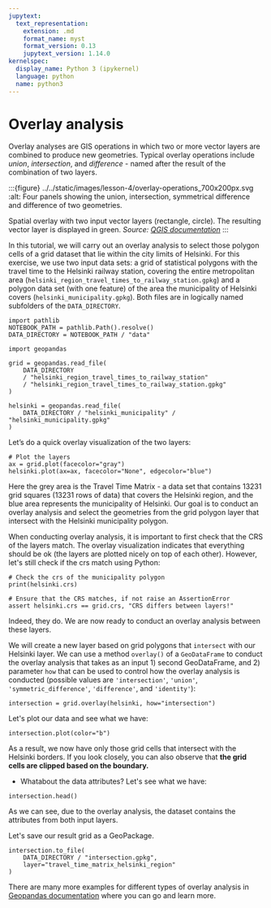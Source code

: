 ```yaml
---
jupytext:
  text_representation:
    extension: .md
    format_name: myst
    format_version: 0.13
    jupytext_version: 1.14.0
kernelspec:
  display_name: Python 3 (ipykernel)
  language: python
  name: python3
---
```


# Overlay analysis

Overlay analyses are GIS operations in which two or more vector layers are
combined to produce new geometries. Typical overlay operations include *union*,
*intersection*, and *difference* - named after the result of the combination of
two layers.


:::{figure} ../../static/images/lesson-4/overlay-operations_700x200px.svg
:alt: Four panels showing the union, intersection, symmetrical difference and difference of two geometries.

Spatial overlay with two input vector layers (rectangle, circle). The resulting vector layer is displayed in green. *Source: [QGIS documentation](https://docs.qgis.org/latest/en/docs/gentle_gis_introduction/vector_spatial_analysis_buffers.html#figure-overlay-operations)*
:::


In this tutorial, we will carry out an overlay analysis to select those polygon
cells of a grid dataset that lie within the city limits of Helsinki. For this
exercise, we use two input data sets: a grid of statistical polygons with the
travel time to the Helsinki railway station, covering the entire metropolitan
area (`helsinki_region_travel_times_to_railway_station.gpkg`) and a polygon
data set (with one feature) of the area the municipality of Helsinki covers
(`helsinki_municipality.gpkg`). Both files are in logically named subfolders
of the `DATA_DIRECTORY`.

```{code-cell} ipython3
import pathlib 
NOTEBOOK_PATH = pathlib.Path().resolve()
DATA_DIRECTORY = NOTEBOOK_PATH / "data"
```

```{code-cell} ipython3
import geopandas

grid = geopandas.read_file(
    DATA_DIRECTORY
    / "helsinki_region_travel_times_to_railway_station"
    / "helsinki_region_travel_times_to_railway_station.gpkg"
)

helsinki = geopandas.read_file(
    DATA_DIRECTORY / "helsinki_municipality" / "helsinki_municipality.gpkg"
)
```

Let’s do a quick overlay visualization of the two layers:

```{code-cell} ipython3
# Plot the layers
ax = grid.plot(facecolor="gray")
helsinki.plot(ax=ax, facecolor="None", edgecolor="blue")
```

Here the grey area is the Travel Time Matrix - a data set that contains  13231
grid squares (13231 rows of data) that covers the Helsinki region, and the blue
area represents the municipality of Helsinki. Our goal is to conduct an overlay
analysis and select the geometries from the grid polygon layer that intersect
with the Helsinki municipality polygon.

When conducting overlay analysis, it is important to first check that the CRS
of the layers match. The overlay visualization indicates that everything should
be ok (the layers are plotted nicely on top of each other). However, let's
still check if the crs match using Python:

```{code-cell} ipython3
# Check the crs of the municipality polygon
print(helsinki.crs)
```

```{code-cell} ipython3
# Ensure that the CRS matches, if not raise an AssertionError
assert helsinki.crs == grid.crs, "CRS differs between layers!"
```

Indeed, they do. We are now ready to conduct an overlay analysis between these layers. 

We will create a new layer based on grid polygons that `intersect` with our
Helsinki layer. We can use a method `overlay()` of a `GeoDataFrame` to conduct
the overlay analysis that takes as an input 1) second GeoDataFrame, and 2)
parameter `how` that can be used to control how the overlay analysis is
conducted (possible values are `'intersection'`, `'union'`,
`'symmetric_difference'`, `'difference'`, and `'identity'`):

```{code-cell} ipython3
intersection = grid.overlay(helsinki, how="intersection")
```

Let's plot our data and see what we have:

```{code-cell} ipython3
intersection.plot(color="b")
```

As a result, we now have only those grid cells that intersect with the Helsinki
borders. If you look closely, you can also observe that **the grid cells are
clipped based on the boundary.**

- Whatabout the data attributes? Let's see what we have:

```{code-cell} ipython3
intersection.head()
```

As we can see, due to the overlay analysis, the dataset contains the attributes
from both input layers.

Let's save our result grid as a GeoPackage.

```{code-cell} ipython3
intersection.to_file(
    DATA_DIRECTORY / "intersection.gpkg",
    layer="travel_time_matrix_helsinki_region"
)
```

There are many more examples for different types of overlay analysis in
[Geopandas documentation](http://geopandas.org/set_operations.html) where you
can go and learn more.
